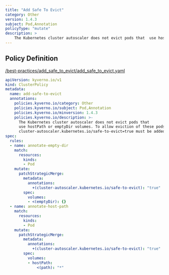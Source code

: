 ```yaml
---
title: "Add Safe To Evict"
category: Other
version: 1.4.3
subject: Pod,Annotation
policyType: "mutate"
description: >
    The Kubernetes cluster autoscaler does not evict pods that  use hostPath or emptyDir volumes. To allow eviction of these pods, the annotation  cluster-autoscaler.kubernetes.io/safe-to-evict=true must be added to the pods. 
---
```


## Policy Definition
<a href="https://github.com/JimBugwadia/kyverno-policies/raw/fix_annotations//best-practices/add_safe_to_evict/add_safe_to_evict.yaml" target="-blank">/best-practices/add_safe_to_evict/add_safe_to_evict.yaml</a>

```yaml
apiVersion: kyverno.io/v1
kind: ClusterPolicy
metadata:
  name: add-safe-to-evict
  annotations:
    policies.kyverno.io/category: Other
    policies.kyverno.io/subject: Pod,Annotation
    policies.kyverno.io/minversion: 1.4.3
    policies.kyverno.io/description: >-
      The Kubernetes cluster autoscaler does not evict pods that 
      use hostPath or emptyDir volumes. To allow eviction of these pods, the annotation 
      cluster-autoscaler.kubernetes.io/safe-to-evict=true must be added to the pods. 
spec: 
  rules: 
  - name: annotate-empty-dir
    match:
      resources:
        kinds:
        - Pod
    mutate:
      patchStrategicMerge:
        metadata:
          annotations:
            +(cluster-autoscaler.kubernetes.io/safe-to-evict): "true"
        spec:          
          volumes: 
          - <(emptyDir): {}
  - name: annotate-host-path
    match:
      resources:
        kinds:
        - Pod
    mutate:
      patchStrategicMerge:
        metadata:
          annotations:
            +(cluster-autoscaler.kubernetes.io/safe-to-evict): "true"
        spec:          
          volumes: 
          - hostPath:
              <(path): "*"

```
